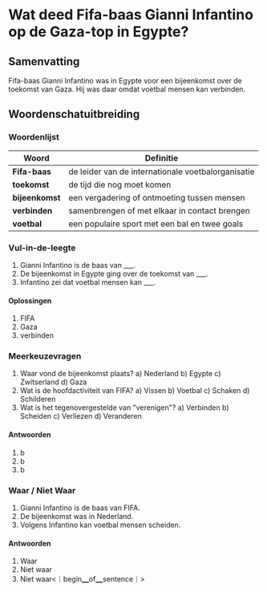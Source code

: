 # Wat deed Fifa-baas Gianni Infantino op de Gaza-top in Egypte?

## Samenvatting
Fifa-baas Gianni Infantino was in Egypte voor een bijeenkomst over de toekomst van Gaza. Hij was daar omdat voetbal mensen kan verbinden.

## Woordenschatuitbreiding

### Woordenlijst

| Woord | Definitie |
|-------|-----------|
| **Fifa-baas** | de leider van de internationale voetbalorganisatie |
| **toekomst** | de tijd die nog moet komen |
| **bijeenkomst** | een vergadering of ontmoeting tussen mensen |
| **verbinden** | samenbrengen of met elkaar in contact brengen |
| **voetbal** | een populaire sport met een bal en twee goals |

### Vul-in-de-leegte
1. Gianni Infantino is de baas van ___.
2. De bijeenkomst in Egypte ging over de toekomst van ___.
3. Infantino zei dat voetbal mensen kan ___.

#### Oplossingen
1. FIFA
2. Gaza
3. verbinden

### Meerkeuzevragen
1. Waar vond de bijeenkomst plaats?
   a) Nederland b) Egypte c) Zwitserland d) Gaza
2. Wat is de hoofdactiviteit van FIFA?
   a) Vissen b) Voetbal c) Schaken d) Schilderen
3. Wat is het tegenovergestelde van "verenigen"?
   a) Verbinden b) Scheiden c) Verliezen d) Veranderen

#### Antwoorden
1. b
2. b
3. b

### Waar / Niet Waar
1. Gianni Infantino is de baas van FIFA.
2. De bijeenkomst was in Nederland.
3. Volgens Infantino kan voetbal mensen scheiden.

#### Antwoorden
1. Waar
2. Niet waar
3. Niet waar<｜begin▁of▁sentence｜>